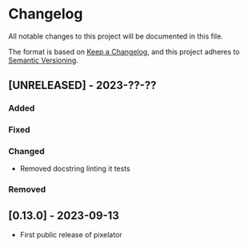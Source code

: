 # Changelog

All notable changes to this project will be documented in this file.

The format is based on [Keep a Changelog](https://keepachangelog.com/en/1.0.0/),
and this project adheres to [Semantic Versioning](https://semver.org/spec/v2.0.0.html).

## [UNRELEASED] - 2023-??-??

### Added

### Fixed

### Changed

* Removed docstring linting it tests

### Removed


## [0.13.0] - 2023-09-13

* First public release of pixelator
